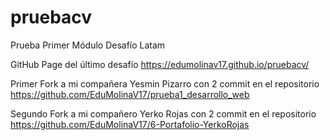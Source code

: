 # pruebacv
Prueba Primer Módulo Desafío Latam

GitHub Page del último desafío https://edumolinav17.github.io/pruebacv/ 

Primer Fork a mi compañera Yesmin Pizarro  con 2 commit en el repositorio https://github.com/EduMolinaV17/prueba1_desarrollo_web

Segundo Fork a mi compañero Yerko Rojas con 2 commit en el repositorio https://github.com/EduMolinaV17/6-Portafolio-YerkoRojas
